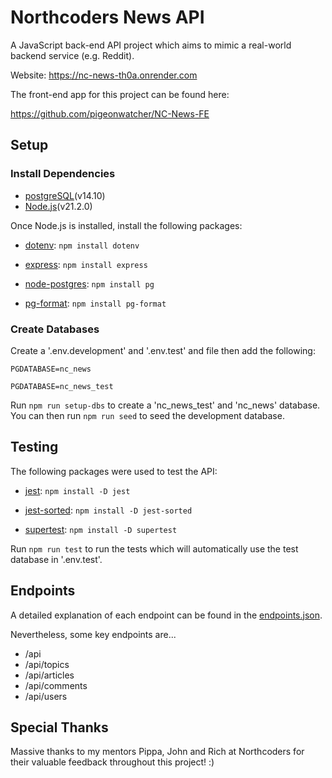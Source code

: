 # Northcoders News API

A JavaScript back-end API project which aims to mimic a real-world backend service (e.g. Reddit).

Website: https://nc-news-th0a.onrender.com

The front-end app for this project can be found here:

https://github.com/pigeonwatcher/NC-News-FE

## Setup
### Install Dependencies

* [postgreSQL](https://www.postgresql.org/)(v14.10)
* [Node.js](https://nodejs.org/)(v21.2.0)

Once Node.js is installed, install the following packages:

* [dotenv](https://www.npmjs.com/package/dotenv): `npm install dotenv`

* [express](https://www.npmjs.com/package/express): `npm install express`

* [node-postgres](https://www.npmjs.com/package/pg): `npm install pg`

* [pg-format](https://www.npmjs.com/package/pg-format): `npm install pg-format`

### Create Databases

Create a '.env.development' and '.env.test' and file then add the following:

`PGDATABASE=nc_news`

`PGDATABASE=nc_news_test`

Run `npm run setup-dbs` to create a 'nc_news_test' and 'nc_news' database. 
You can then run `npm run seed` to seed the development database.

## Testing

The following packages were used to test the API:

* [jest](https://www.npmjs.com/package/jest): `npm install -D jest`

* [jest-sorted](https://www.npmjs.com/package/jest-sorted): `npm install -D jest-sorted`

* [supertest](https://www.npmjs.com/package/supertest): `npm install -D supertest`

Run `npm run test` to run the tests which will automatically use the test database in '.env.test'.

## Endpoints

A detailed explanation of each endpoint can be found in the [endpoints.json](./endpoints.json).

Nevertheless, some key endpoints are...

* /api
* /api/topics
* /api/articles
* /api/comments
* /api/users

## Special Thanks

Massive thanks to my mentors Pippa, John and Rich at Northcoders for their valuable feedback throughout this project! :)
